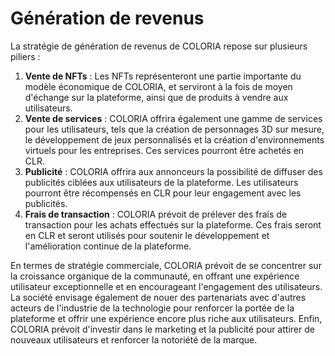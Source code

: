 # Génération de revenus

La stratégie de génération de revenus de COLORIA repose sur plusieurs piliers :

1. **Vente de NFTs** : Les NFTs représenteront une partie importante du modèle économique de COLORIA, et serviront à la fois de moyen d'échange sur la plateforme, ainsi que de produits à vendre aux utilisateurs.
2. **Vente de services** : COLORIA offrira également une gamme de services pour les utilisateurs, tels que la création de personnages 3D sur mesure, le développement de jeux personnalisés et la création d'environnements virtuels pour les entreprises. Ces services pourront être achetés en CLR.
3. **Publicité** : COLORIA offrira aux annonceurs la possibilité de diffuser des publicités ciblées aux utilisateurs de la plateforme. Les utilisateurs pourront être récompensés en CLR pour leur engagement avec les publicités.
4. **Frais de transaction** : COLORIA prévoit de prélever des frais de transaction pour les achats effectués sur la plateforme. Ces frais seront en CLR et seront utilisés pour soutenir le développement et l'amélioration continue de la plateforme.

En termes de stratégie commerciale, COLORIA prévoit de se concentrer sur la croissance organique de la communauté, en offrant une expérience utilisateur exceptionnelle et en encourageant l'engagement des utilisateurs. La société envisage également de nouer des partenariats avec d'autres acteurs de l'industrie de la technologie pour renforcer la portée de la plateforme et offrir une expérience encore plus riche aux utilisateurs. Enfin, COLORIA prévoit d'investir dans le marketing et la publicité pour attirer de nouveaux utilisateurs et renforcer la notoriété de la marque.
